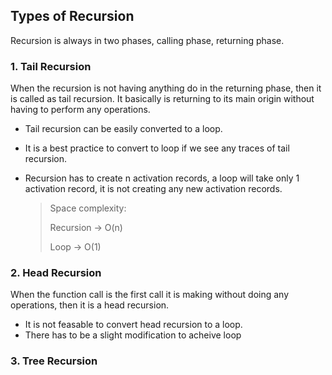 ## Types of Recursion

Recursion is always in two phases, calling phase, returning phase. 

### 1. Tail Recursion

When the recursion is not having anything do in the returning phase, then it is called as tail recursion. It basically is returning to its main origin without having to perform any operations. 

- Tail recursion can be easily converted to a loop.
- It is a best practice to convert to loop if we see any traces of tail recursion. 
- Recursion has to create n activation records, a loop will take only 1 activation record, it is not creating any new activation records.


  > Space complexity:
  > 
    > Recursion -> O(n) 
    > 
    > Loop -> O(1)

### 2. Head Recursion

When the function call is the first call it is making without doing any operations, then it is a head recursion.

- It is not feasable to convert head recursion to a loop. 
- There has to be a slight modification to acheive loop


### 3. Tree Recursion


